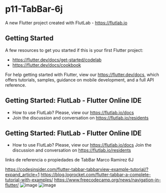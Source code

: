 # p11-TabBar-6j

A new Flutter project created with FlutLab - https://flutlab.io

## Getting Started

A few resources to get you started if this is your first Flutter project:

- https://flutter.dev/docs/get-started/codelab
- https://flutter.dev/docs/cookbook

For help getting started with Flutter, view our
https://flutter.dev/docs, which offers tutorials,
samples, guidance on mobile development, and a full API reference.

## Getting Started: FlutLab - Flutter Online IDE

- How to use FlutLab? Please, view our https://flutlab.io/docs
- Join the discussion and conversation on https://flutlab.io/residents

## Getting Started: FlutLab - Flutter Online IDE
- How to use FlutLab? Please, view our https://flutlab.io/docs  Join the discussion and conversation on https://flutlab.io/residents

links de referencia o propiedades de TabBar
Marco Ramirez 6J

https://codesinsider.com/flutter-tabbar-tabbarview-example-tutorial/?expand_article=1
https://blog.logrocket.com/flutter-tabbar-a-complete-tutorial-with-examples/
https://www.freecodecamp.org/news/navigation-in-flutter/
![image](https://github.com/MarcoRamirez2006/p11-TabBar-6J/assets/143548475/16cbceb6-a113-4096-afa1-f07d6ab9068f)
![image](https://github.com/MarcoRamirez2006/p11-TabBar-6J/assets/143548475/71a70fcd-4b01-4efe-9b7f-d1926e482158)
